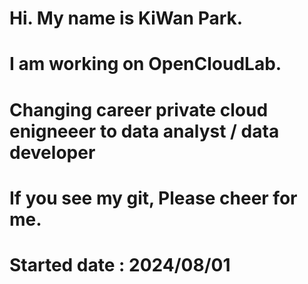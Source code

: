 # Hi. My name is KiWan Park. 
# I am working on OpenCloudLab.
# Changing career private cloud enigneeer to data analyst / data developer
# If you see my git, Please cheer for me.
# Started date : 2024/08/01


<!---
kiwanPrac/kiwanPrac is a ✨ special ✨ repository because its `README.md` (this file) appears on your GitHub profile.
You can click the Preview link to take a look at your changes.
--->
